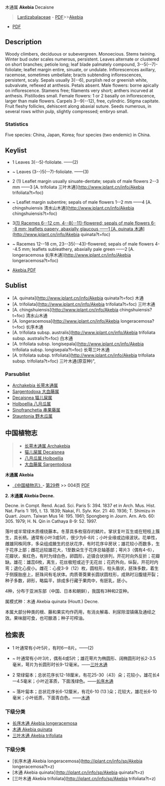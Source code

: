 木通属 **Akebia** Decaisne

> [Lardizabalaceae](http://www.iplant.cn/info/Lardizabalaceae?t=foc) - [PDF](http://www.iplant.cn/foc/pdf/Lardizabalaceae.pdf)>>[Akebia](http://www.iplant.cn/info/Akebia?t=foc)
 - [PDF](http://www.iplant.cn/foc/pdf/Akebia.pdf)

## Description

Woody climbers, deciduous or subevergreen. Monoecious. Stems twining. Winter bud outer scales numerous, persistent. Leaves alternate or clustered on short branches; petiole long; leaf blade palmately compound, 3--5(--7)-foliolate; leaflet margin entire, sinuate, or undulate. Inflorescences axillary, racemose, sometimes umbellate; bracts subtending inflorescences, persistent, scaly. Sepals usually 3(--6), purplish red or greenish white, subvalvate, reflexed at anthesis. Petals absent. Male flowers: borne apically on inflorescence. Stamens free; filaments very short; anthers incurved at anthesis. Pistillodes small. Female flowers: 1 or 2 basally on inflorescence, larger than male flowers. Carpels 3--9(--12), free, cylindric. Stigma capitate. Fruit fleshy follicles, dehiscent along abaxial suture. Seeds numerous, in several rows within pulp, slightly compressed; embryo small.

### Statistics
Five species: China, Japan, Korea; four species (two endemic) in China.

## Keylist

* 1 Leaves 3(--5)-foliolate.  ——(2)
* ~ Leaves (3--)5(--7)-foliolate.  ——(3)
* 2 (1) Leaflet margin usually sinuate-dentate; sepals of male flowers 2--3 mm  ——3 [A. trifoliata 三叶木通](http://www.iplant.cn/info/Akebia trifoliata?t=foc)
* ~ Leaflet margin subentire; sepals of male flowers 1--2 mm  ——4 [A. chingshuiensis 清水山木通](http://www.iplant.cn/info/Akebia chingshuiensis?t=foc)

* 3<a href=#1>(1) Racemes 6--12 cm, 4--8(--11)-flowered; sepals of male flowers 6--8 mm; leaflets papery, abaxially glaucous  ——1 [A. quinata 木通](http://www.iplant.cn/info/Akebia quinata?t=foc)
* ~ Racemes 12--18 cm, 23--35(--43)-flowered; sepals of male flowers 4--4.5 mm; leaflets subleathery, abaxially pale green  ——2 [A. longeracemosa 长序木通](http://www.iplant.cn/info/Akebia longeracemosa?t=foc)

* [Akebia.PDF](http://www.iplant.cn/foc/pdf/Akebia.pdf)

## Sublist

* [A.  quinata](http://www.iplant.cn/info/Akebia quinata?t=foc)
 木通
* [A.  trifoliata](http://www.iplant.cn/info/Akebia trifoliata?t=foc)
 三叶木通
* [A.  chingshuiensis](http://www.iplant.cn/info/Akebia chingshuiensis?t=foc)
 清水山木通
* [A.  longeracemosa](http://www.iplant.cn/info/Akebia longeracemosa?t=foc)
 长序木通
* [A.  trifoliata subsp. australis](http://www.iplant.cn/info/Akebia trifoliata subsp. australis?t=foc)
 白木通
* [A.  trifoliata subsp. longisepala](http://www.iplant.cn/info/Akebia trifoliata subsp. longisepala?t=foc)
 长萼三叶木通
* [A.  trifoliata subsp. trifoliata](http://www.iplant.cn/info/Akebia trifoliata subsp. trifoliata?t=foc) 三叶木通(原亚种)",

### Parsublist

* [Archakebia  长萼木通属](http://www.iplant.cn/info/Archakebia?t=foc)
* [Sargentodoxa  大血藤属](http://www.iplant.cn/info/Sargentodoxa?t=foc)
* [Decaisnea  猫儿屎属](http://www.iplant.cn/info/Decaisnea?t=foc)
* [Holboellia  八月瓜属](http://www.iplant.cn/info/Holboellia?t=foc)
* [Sinofranchetia  串果藤属](http://www.iplant.cn/info/Sinofranchetia?t=foc)
* [Stauntonia  野木瓜属](http://www.iplant.cn/info/Stauntonia?t=foc)

## 中国植物志

> * [长萼木通属  Archakebia](http://www.iplant.cn/info/Archakebia?t=z)
> * [猫儿屎属  Decaisnea](http://www.iplant.cn/info/Decaisnea?t=z)
> * [八月瓜属  Holboellia](http://www.iplant.cn/info/Holboellia?t=z)
> * [大血藤属  Sargentodoxa](http://www.iplant.cn/info/Sargentodoxa?t=z)

**木通属 Akebia**

* [《中国植物志》](http://www.iplant.cn/frps)- [第29卷](http://www.iplant.cn/frps/vol/29) >> 004页 [PDF](http://www.iplant.cn/frps/pdf/29/004y.pdf)

**2. 木通属 Akebia Decne.**

Decne. in Compt. Rend. Acad. Sci. Paris 5: 394. 1837 et in Arch. Mus. Hist. Nat. Paris 1: 195, t. 13. 1839; Nakai, Fl. Sylv. Kor. 21: 40. 1936; T. Shimizu in Quart. Journ. Taiwan Mus 14: 195. 1961; Spongberg in Journ. Arn. Arb. 60: 305. 1979; H. N. Qin in Cathaya 8-9: 52. 1997.

落叶或半常绿木质缠绕藤本。冬芽具多枚宿存的鳞片。掌状复叶互生或在短枝上簇生，具长柄，通常有小叶3或5片，很少为6-8片；小叶全缘或边缘波状。花单性，雌雄同株同序，多朵组成腋生的总状花序，有时花序伞房状；雄花较小而数多，生于花序上部；雌花远较雄花大，1至数朵生于花序总轴基部；萼片3（偶有4-6），花瓣状，紫红色，有时为绿白色，卵圆形，近镊合状排列，开花时向外反折；花瓣缺。雄花：雄蕊6枚，离生，花丝极短或近于无花丝；花药外向，纵裂，开花时内弯；退化心皮小。雌花：心皮3-9（12）枚，圆柱形，柱头盾状，胚珠多数，着生于侧膜胎座上，胚珠间有毛状体。肉质蓇葖果长圆状圆柱形，成熟时沿腹缝开裂；种子多数，卵形，略扁平，排成多行藏于果肉中，有胚乳，胚小。

4种，分布于亚洲东部（中国、日本和朝鲜），我国有3种和2亚种。

属模式种：木通 Akebia quinata (Houtt.) Decne.

本属大部分种类的根、藤和果实均作药用，有消炎解毒、利尿除湿镇痛及通经之效。果味甜可食，也可酿酒；种子可榨油。

## 检索表
* 1 叶通常有小叶5片，有时6一8片。——(2)
* ~ 叶通常有小叶3片，偶有4或5片；雄花萼片为椭圆形、阔椭圆形时长2-3.5毫米，萼片为长圆形时长9-12毫米。——[三叶木通](Akebia-trifoliata-三叶木通.md)

* 2 常绿匐本；总状花序长12-18厘米，有花25-30（43）朵；花较小，雄花长4一4.5毫米；小叶近革质，下面浅绿色。——[长序木通](Akebia-longeracemosa-长序木通.md)
* ~ 落叶匐本；总状花序长6-12厘米，有花6-10 (13 )朵；花较大，雄花长6-10毫米；小叶纸质，下面青白色。——[木通](Akebia-quinata-木通.md)

### 下级分类
* [长序木通  Akebia longeracemosa](Akebia-longeracemosa-长序木通.md)
* [木通  Akebia quinata](Akebia-quinata-木通.md)
* [三叶木通  Akebia trifoliata](Akebia-trifoliata-三叶木通.md)

### 下级分类
* [长序木通  Akebia longeracemosa](http://iplant.cn/info/sp/Akebia longeracemosa?t=z)
* [木通  Akebia quinata](http://iplant.cn/info/sp/Akebia quinata?t=z)
* [三叶木通  Akebia trifoliata](http://iplant.cn/info/sp/Akebia trifoliata?t=z)
